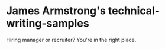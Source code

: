 # James Armstrong's technical-writing-samples 
Hiring manager or recruiter? You're in the right place.
